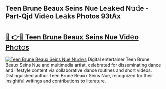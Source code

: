 ## Teen Brune Beaux Seins Nue Le𝚊k𝚎d N𝚞𝚍e - Part-Qjd Vid𝚎o Le𝚊ks Photos 93tAx

# <h2><a href="http://fb3g59p.evod.top/?m=Teen+Brune+Beaux+Seins+Nue">🔗 👉🔴 Teen Brune Beaux Seins Nue Vid𝚎o Ph𝚘t𝚘s</a></h2>

[![Teen Brune Beaux Seins Nue N𝚞d𝚎s](https://i.imgur.com/8V9OHl7.gif)](http://fb3g59p.evod.top/?m=Teen+Brune+Beaux+Seins+Nue)
Digital entertainer Teen Brune Beaux Seins Nue and multimedia artist, celebrated for disseminating dance and lifestyle content via collaborative dance routines and short videos. Distinguished author Teen Brune Beaux Seins Nue, recognized for their insightful writings and contributions to literature. 
